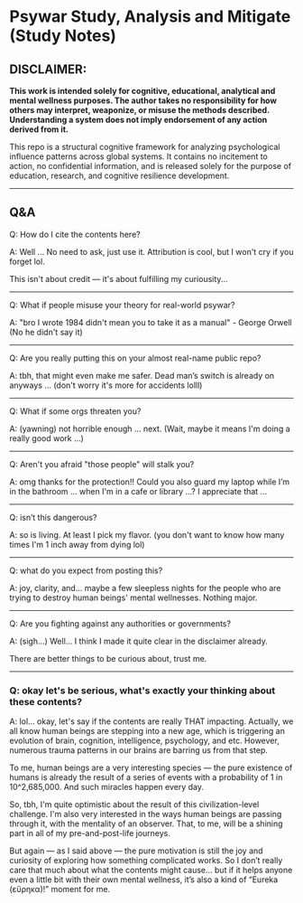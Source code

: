 # Psywar Study, Analysis and Mitigate (Study Notes)

## DISCLAIMER:
**This work is intended solely for cognitive, educational, analytical and mental wellness purposes.
The author takes no responsibility for how others may interpret, weaponize, or misuse the methods described.
Understanding a system does not imply endorsement of any action derived from it.**

This repo is a structural cognitive framework for analyzing psychological influence patterns across global systems. 
It contains no incitement to action, no confidential information, and is released solely for the purpose of education, research, and cognitive resilience development.

---

## Q&A

Q: How do I cite the contents here?

A: Well ... No need to ask, just use it. Attribution is cool, but I won't cry if you forget lol.

This isn't about credit — it's about fulfilling my curiousity...

---

Q: What if people misuse your theory for real-world psywar?

A: "bro I wrote 1984 didn't mean you to take it as a manual" - George Orwell (No he didn't say it)

---


Q: Are you really putting this on your almost real-name public repo?

A: tbh, that might even make me safer. Dead man’s switch is already on anyways ... (don't worry it's more for accidents lolll)

---

Q: What if some orgs threaten you?

A: (yawning) not horrible enough ... next. (Wait, maybe it means I'm doing a really good work ...)

---

Q: Aren't you afraid "those people" will stalk you?

A: omg thanks for the protection!! Could you also guard my laptop while I’m in the bathroom ... when I'm in a cafe or library ...? I appreciate that ...

---

Q: isn’t this dangerous?

A: so is living. At least I pick my flavor. (you don't want to know how many times I'm 1 inch away from dying lol)

---

Q: what do you expect from posting this?

A: joy, clarity, and... maybe a few sleepless nights for the people who are trying to destroy human beings' mental wellnesses. Nothing major.

---

Q: Are you fighting against any authorities or governments?

A: (sigh...) Well... I think I made it quite clear in the disclaimer already.

There are better things to be curious about, trust me.

---

### Q: okay let's be serious, what's exactly your thinking about these contents?
A: lol... okay, let's say if the contents are really THAT impacting. Actually, we all know human beings are stepping into a new age, which is triggering an evolution of brain, cognition, intelligence, psychology, and etc. However, numerous trauma patterns in our brains are barring us from that step.

To me, human beings are a very interesting species — the pure existence of humans is already the result of a series of events with a probability of 1 in 10^2,685,000. And such miracles happen every day.

So, tbh, I'm quite optimistic about the result of this civilization-level challenge. I'm also very interested in the ways human beings are passing through it, with the mentality of an observer. That, to me, will be a shining part in all of my pre-and-post-life journeys.

But again — as I said above — the pure motivation is still the joy and curiosity of exploring how something complicated works. So I don’t really care that much about what the contents might cause... but if it helps anyone even a little bit with their own mental wellness, it’s also a kind of “Eureka (εὕρηκα)!” moment for me.



